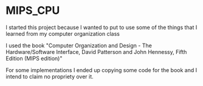 # MIPS_CPU

I started this project because I wanted to put to use some of the things that I learned from my computer organization class

I used the book "Computer Organization and Design - The Hardware/Software Interface, David Patterson and John Hennessy, Fifth Edition (MIPS edition)"

For some implementations I ended up copying some code for the book and I intend to claim no propriety over it. 
